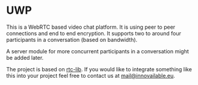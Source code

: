 # UWP

This is a WebRTC based video chat platform. It is using peer to peer
connections and end to end encryption. It supports two to around four
participants in a conversation (based on bandwidth).

A server module for more concurrent participants in a conversation might be
added later.

The project is based on [rtc-lib](https://github.com/Innovailable/rtc-lib). If
you would like to integrate something like this into your project feel free to
contact us at mail@innovailable.eu.
